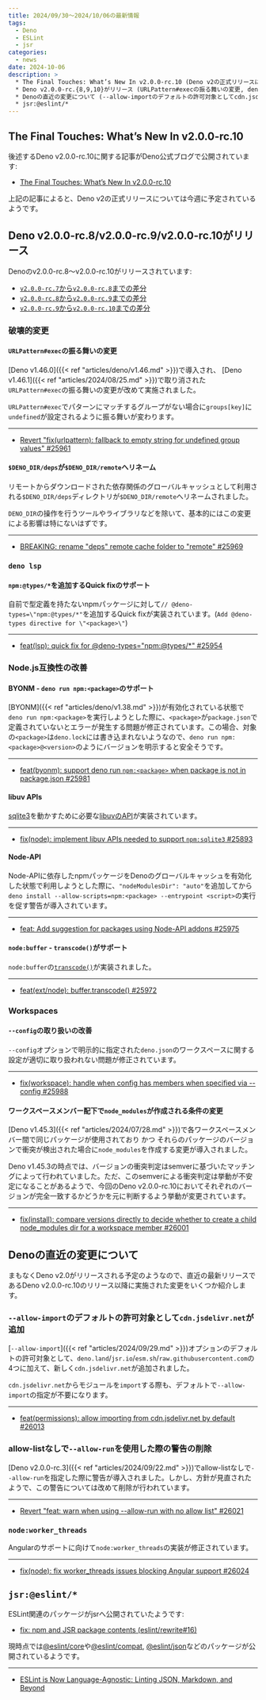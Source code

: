 ```yaml
---
title: 2024/09/30〜2024/10/06の最新情報
tags:
  - Deno
  - ESLint
  - jsr
categories:
  - news
date: 2024-10-06
description: >
  * The Final Touches: What’s New In v2.0.0-rc.10 (Deno v2の正式リリースについて)
  * Deno v2.0.0-rc.{8,9,10}がリリース (URLPattern#execの振る舞いの変更, deno lspでnpm:@types/*を追加するQuick fixがサポート, など)
  * Denoの直近の変更について (--allow-importのデフォルトの許可対象としてcdn.jsdelivr.netが追加)
  * jsr:@eslint/*
---
```


## The Final Touches: What’s New In v2.0.0-rc.10

後述するDeno v2.0.0-rc.10に関する記事がDeno公式ブログで公開されています:

- [The Final Touches: What’s New In v2.0.0-rc.10](https://deno.com/blog/v2.0-release-candidate-update)

上記の記事によると、Deno v2の正式リリースについては今週に予定されているようです。

## Deno v2.0.0-rc.8/v2.0.0-rc.9/v2.0.0-rc.10がリリース

Denoのv2.0.0-rc.8〜v2.0.0-rc.10がリリースされています:

- [`v2.0.0-rc.7`から`v2.0.0-rc.8`までの差分](https://github.com/denoland/deno/compare/b694efb3849c4737e8ad617a9a48d5488e21d5da...218a9bf7ebaabacb7fc2231b15a22f6102d4cd3c)
- [`v2.0.0-rc.8`から`v2.0.0-rc.9`までの差分](https://github.com/denoland/deno/compare/218a9bf7ebaabacb7fc2231b15a22f6102d4cd3c...aafe771b55f769d32145489c57fa33eb823716cb)
- [`v2.0.0-rc.9`から`v2.0.0-rc.10`までの差分](https://github.com/denoland/deno/compare/aafe771b55f769d32145489c57fa33eb823716cb...c7cba4eda73e000baa6bfbce6a156f9974edee36)

### 破壊的変更

#### `URLPattern#exec`の振る舞いの変更

[Deno v1.46.0]({{< ref "articles/deno/v1.46.md" >}})で導入され、
[Deno v1.46.1]({{< ref "articles/2024/08/25.md" >}})で取り消された`URLPattern#exec`の振る舞いの変更が改めて実施されました。

`URLPattern#exec`でパターンにマッチするグループがない場合に`groups[key]`に`undefined`が設定されるように振る舞いが変わります。

---

- [Revert "fix(urlpattern): fallback to empty string for undefined group values" #25961](https://github.com/denoland/deno/pull/25961)

#### `$DENO_DIR/deps`が`$DENO_DIR/remote`へリネーム

リモートからダウンロードされた依存関係のグローバルキャッシュとして利用される`$DENO_DIR/deps`ディレクトリが`$DENO_DIR/remote`へリネームされました。

`DENO_DIR`の操作を行うツールやライブラリなどを除いて、基本的にはこの変更による影響は特にないはずです。

---

- [BREAKING: rename "deps" remote cache folder to "remote" #25969](https://github.com/denoland/deno/pull/25969)

### `deno lsp`

#### `npm:@types/*`を追加するQuick fixのサポート

自前で型定義を持たないnpmパッケージに対して`// @deno-types=\"npm:@types/*"`を追加するQuick fixが実装されています。(`Add @deno-types directive for \"<package>\"`)

---

- [feat(lsp): quick fix for @deno-types="npm:@types/*" #25954](https://github.com/denoland/deno/pull/25954)

### Node.js互換性の改善

#### BYONM - `deno run npm:<package>`のサポート

[BYONM]({{< ref "articles/deno/v1.38.md" >}})が有効化されている状態で`deno run npm:<package>`を実行しようとした際に、`<package>`が`package.json`で定義されていないとエラーが発生する問題が修正されています。この場合、対象の`<package>`は`deno.lock`には書き込まれないようなので、`deno run npm:<package>@<version>`のようにバージョンを明示すると安全そうです。

---

- [feat(byonm): support deno run `npm:<package>` when package is not in package.json #25981](https://github.com/denoland/deno/pull/25981)

#### libuv APIs

[sqlite3](https://github.com/TryGhost/node-sqlite3)を動かすために必要な[libuvのAPI](https://github.com/nodejs/node/blob/v22.9.0/doc/api/n-api.md#implications-of-abi-stability)が実装されています。

---

- [fix(node): implement libuv APIs needed to support `npm:sqlite3` #25893](https://github.com/denoland/deno/pull/25893)

#### Node-API

Node-APIに依存したnpmパッケージをDenoのグローバルキャッシュを有効化した状態で利用しようとした際に、`"nodeModulesDir": "auto"`を追加してから`deno install --allow-scripts=npm:<package> --entrypoint <script>`の実行を促す警告が導入されています。

---

- [feat: Add suggestion for packages using Node-API addons #25975](https://github.com/denoland/deno/pull/25975)

#### `node:buffer` - `transcode()`がサポート

`node:buffer`の[`transcode()`](https://github.com/nodejs/node/blob/v22.9.0/doc/api/buffer.md#buffertranscodesource-fromenc-toenc)が実装されました。

---

- [feat(ext/node): buffer.transcode() #25972](https://github.com/denoland/deno/pull/25972)

### Workspaces

#### `--config`の取り扱いの改善

`--config`オプションで明示的に指定された`deno.json`のワークスペースに関する設定が適切に取り扱われない問題が修正されています。

---

- [fix(workspace): handle when config has members when specified via --config #25988](https://github.com/denoland/deno/pull/25988)

#### ワークスペースメンバー配下で`node_modules`が作成される条件の変更

[Deno v1.45.3]({{< ref "articles/2024/07/28.md" >}})で各ワークスペースメンバー間で同じパッケージが使用されており かつ それらのパッケージのバージョンで衝突が検出された場合に`node_modules`を作成する変更が導入されました。

Deno v1.45.3の時点では、バージョンの衝突判定はsemverに基づいたマッチングによって行われていました。ただ、このsemverによる衝突判定は挙動が不安定になることがあるようで、今回のDeno v2.0.0-rc.10においてそれぞれのバージョンが完全一致するかどうかを元に判断するよう挙動が変更されています。

---

- [fix(install): compare versions directly to decide whether to create a child node_modules dir for a workspace member #26001](https://github.com/denoland/deno/pull/26001)

## Denoの直近の変更について

まもなくDeno v2.0がリリースされる予定のようなので、直近の最新リリースであるDeno v2.0.0-rc.10のリリース以降に実施された変更をいくつか紹介します。

### `--allow-import`のデフォルトの許可対象として`cdn.jsdelivr.net`が追加

[`--allow-import`]({{< ref "articles/2024/09/29.md" >}})オプションのデフォルトの許可対象として、`deno.land`/`jsr.io`/`esm.sh`/`raw.githubusercontent.com`の4つに加えて、新しく`cdn.jsdelivr.net`が追加されました。

`cdn.jsdelivr.net`からモジュールを`import`する際も、デフォルトで`--allow-import`の指定が不要になります。

---

- [feat(permissions): allow importing from cdn.jsdelivr.net by default #26013](https://github.com/denoland/deno/pull/26013)

### allow-listなしで`--allow-run`を使用した際の警告の削除

[Deno v2.0.0-rc.3]({{< ref "articles/2024/09/22.md" >}})でallow-listなしで`--allow-run`を指定した際に警告が導入されました。しかし、方針が見直されたようで、この警告については改めて削除が行われています。

---

- [Revert "feat: warn when using --allow-run with no allow list" #26021](https://github.com/denoland/deno/pull/26021)

### `node:worker_threads`

Angularのサポートに向けて`node:worker_threads`の実装が修正されています。

---

- [fix(node): fix worker_threads issues blocking Angular support #26024](https://github.com/denoland/deno/pull/26024)

## `jsr:@eslint/*`

ESLint関連のパッケージがjsrへ公開されていたようです:

- [fix: npm and JSR package contents (eslint/rewrite#16)](https://github.com/eslint/rewrite/pull/16)

現時点では[@eslint/core](https://jsr.io/@eslint/core)や[@eslint/compat](https://jsr.io/@eslint/compat), [@eslint/json](https://jsr.io/@eslint/json)などのパッケージが公開されているようです。

---

- [ESLint is Now Language-Agnostic: Linting JSON, Markdown, and Beyond](https://socket.dev/blog/eslint-is-now-language-agnostic-json-markdown-and-beyond)
